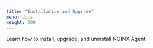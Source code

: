 ```yaml
---
title: "Installation and Upgrade"
menu: docs
weight: 300
---
```


Learn how to install, upgrade, and uninstall NGINX Agent.